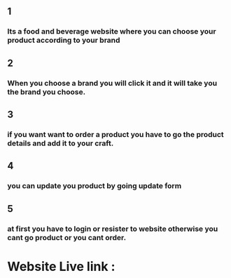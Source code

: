 ## 1
### Its a food and beverage website where you can choose your product according to your brand 

## 2 
### When you choose a brand you will click it and it will take you the brand you choose. 

## 3
### if you want want to order a product you have to go the product details and add it to your craft. 

## 4 
### you can update you product by going update form

## 5
### at first you have to login or resister to website otherwise you cant go product or you cant order.

# Website Live link :
